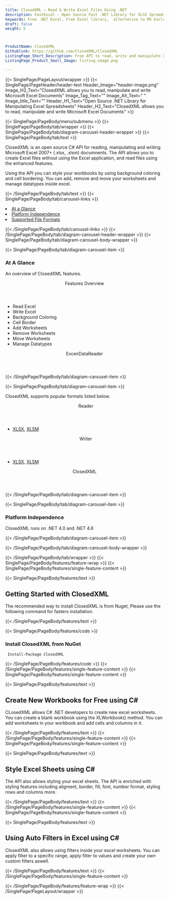 ```yaml
---
title: ClosedXML – Read & Write Excel Files Using .NET
description: FastExcel - Open Source Fast .NET Library for XLSX Spreadsheets. Generate, Edit, manage Rows or Cells and add Comments to Excel files in a fast way via C# API.
keywords: Free .NET Excel, Free Excel library,  alternative to MS Excle, .NET XLSX API, .NET XLSX library,  C# Excel API, .NET Excel Library, C# Spreadsheets API, create spreadsheet, add comments to cells,  Read XLSX files, manage Rows or Cells, add Comments to Excel, 
draft: false
weight: 5



ProductName: ClosedXML
Githublink: https://github.com/ClosedXML/ClosedXML
ListingPage_Short_Description: Free API to read, write and manipulate XLSX & XLSM files inside your own applications.
ListingPage_Product_Small_Image: listing-image.png 

---
```


{{< SinglePage/PageLayout/wrapper >}}
{{< SinglePage/PageHeader/header-text
Header_Image="header-image.png"
Image_H2_Text="ClosedXML allows you to read, manipulate and write Microsoft Excel Documents"
Image_Tag_Text=""
Image_Alt_Text=" "
Image_title_Text=""
Header_H1_Text="Open Source .NET Library for Manipulating Excel Spreadsheets"
Header_H2_Text="ClosedXML allows you to read, manipulate and write Microsoft Excel Documents" >}}

{{< SinglePage/PageBody/menu/submenu >}}
{{< SinglePage/PageBody/tab/wrapper >}}
{{< SinglePage/PageBody/tab/diagram-carousel-header-wrapper >}}
{{< SinglePage/PageBody/tab/text >}}



<p>ClosedXML is an open source C# API for reading, manipulating and writing Microsoft Excel 2007+ (.xlsx, .xlsm) documnents. The API allows you to create Excel files without using the Excel application, and read files using the enhanced features.</p>
<p>Using the API you can style your workbooks by using background coloring and cell bordering. You can add, remove and move your worksheets and manage datatypes inside excel.</p>

{{< /SinglePage/PageBody/tab/text >}}
{{< SinglePage/PageBody/tab/carousel-links >}}

<li data-target="#diagramcarousel" data-slide-to="0"><a href="#">At a Glance</a></li>
<li data-target="#diagramcarousel" data-slide-to="2"><a href="#">Platform Independence</a></li>
<li data-target="#diagramcarousel" data-slide-to="1"><a class="activetab" href="#">Supported File Formats</a></li>


{{< /SinglePage/PageBody/tab/carousel-links >}}
{{< /SinglePage/PageBody/tab/diagram-carousel-header-wrapper >}}
{{< SinglePage/PageBody/tab/diagram-carousel-body-wrapper >}}

{{< SinglePage/PageBody/tab/diagram-carousel-item >}}
<h3>At A Glance</h3>
<p>An overview of ClosedXML features.</p>
<div class="diagram1 d1-poi">
<div class="d1-row">
<div class="d1-col d1-left"><header>Features Overview</header>
<ul>
<li>Read Excel</li>
<li>Write Excel</li>
<li>Background Coloring</li>
<li>Cell Border</li>
<li>Add Worksheets</li>
<li>Remove Worksheets</li>
<li>Move Worksheets</li>
<li>Manage Datatypes</li>
</ul>
</div>
<!--/left--></div>
<div class="d1-logo" style="border: none;"><header>ExcenDataReader</header><footer><small></small></footer></div>
<!--/logo--></div>
<!--/diagram1-->
{{< /SinglePage/PageBody/tab/diagram-carousel-item >}}

{{< SinglePage/PageBody/tab/diagram-carousel-item >}}
<p>ClosedXML supports popular formats listed below.</p>
<div class="diagram1 d2  d1-poi">
<div class="d1-row">
<div class="d1-col d1-left"><header><i class="fa fa-arrows-v "> </i> Reader</header>
<ul>
<li><a href="https://docs.fileformat.com/spreadsheet/xlsx/">XLSX</a>, <a href="https://docs.fileformat.com/spreadsheet/xlsm/">XLSM</a></li>
</ul>
</div>
<!--/left-->
<div class="d1-col d1-right"><header><i class="fa  fa-long-arrow-down"> </i> Writer</header>
<ul>
<li><a href="https://docs.fileformat.com/spreadsheet/xlsx/">XLSX</a>, <a href="https://docs.fileformat.com/spreadsheet/xlsm/">XLSM</a></li>
</ul>
</div>
<!--/right--></div>
<!--/row-->
<div class="d1-logo" style="border: none;"><!--<img src='listing-image.png' alt="Compression APIs for .NET" />--><header>ClosedXML</header><footer><small></small></footer></div>
<!--/logo--></div>
<!--/diagram2-->
{{< /SinglePage/PageBody/tab/diagram-carousel-item >}}

{{< SinglePage/PageBody/tab/diagram-carousel-item >}}
<h3>Platform Independence</h3>
<p>ClosedXML runs on .NET 4.0 and .NET 4.6</p>
{{< /SinglePage/PageBody/tab/diagram-carousel-item >}}

{{< /SinglePage/PageBody/tab/diagram-carousel-body-wrapper >}}

{{< /SinglePage/PageBody/tab/wrapper >}}
{{< SinglePage/PageBody/features/feature-wrap >}}
{{< SinglePage/PageBody/features/single-feature-content >}}

{{< SinglePage/PageBody/features/text >}}
<h2 class="h2title">Getting Started with ClosedXML</h2>
<p>The recommended way to install ClosedXML is from Nuget, Please use the following command for fasters installation.</p>
{{< /SinglePage/PageBody/features/text >}}

{{< SinglePage/PageBody/features/code >}}
<h3>Install ClosedXML from NuGet</h3>
<pre><code class="html"> Install-Package ClosedXML</code></pre>


{{< /SinglePage/PageBody/features/code >}}
{{< /SinglePage/PageBody/features/single-feature-content >}}
{{< SinglePage/PageBody/features/single-feature-content >}}

{{< SinglePage/PageBody/features/text >}}
<h2 class="h2title">Create New Workbooks for Free using C#</h2>
<p>CLosedXML allows C# .NET developers to create new excel worksheets. You can create a blank workbook using the XLWorkbook() method. You can add worksheets in your workbook and add cells and columns in it.</p>

{{< /SinglePage/PageBody/features/text >}}
{{< /SinglePage/PageBody/features/single-feature-content >}}
{{< SinglePage/PageBody/features/single-feature-content >}}

{{< SinglePage/PageBody/features/text >}}
<h2 class="h2title">Style Excel Sheets using C#</h2>
<p>The API also allows styling your excel sheets. The API is enriched with styling features including aligment, border, fill, font, number format, styling rows and columns more.</p>

{{< /SinglePage/PageBody/features/text >}}
{{< /SinglePage/PageBody/features/single-feature-content >}}
{{< SinglePage/PageBody/features/single-feature-content >}}

{{< SinglePage/PageBody/features/text >}}
<h2 class="h2title">Using Auto Filters in Excel using C#</h2>
<p>ClosedXML also allows using filters inside your excel worksheets. You can apply filter to a specific range, apply filter to values and create your own custom filters aswell.</p>

{{< /SinglePage/PageBody/features/text >}}
{{< /SinglePage/PageBody/features/single-feature-content >}}

{{< /SinglePage/PageBody/features/feature-wrap >}}
{{< /SinglePage/PageLayout/wrapper >}}